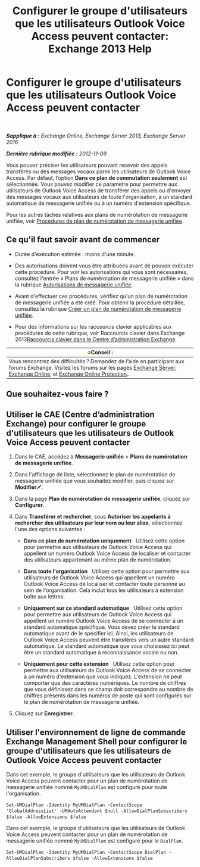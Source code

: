﻿---
title: "Configurer le groupe d'utilisateurs que les utilisateurs Outlook Voice Access peuvent contacter: Exchange 2013 Help"
TOCTitle: Configurer le groupe d'utilisateurs que les utilisateurs Outlook Voice Access peuvent contacter
ms:assetid: a8dc0f9e-dc86-4128-af63-d4e550aed5bb
ms:mtpsurl: https://technet.microsoft.com/fr-fr/library/Ee423551(v=EXCHG.150)
ms:contentKeyID: 50478843
ms.date: 05/23/2018
mtps_version: v=EXCHG.150
ms.translationtype: MT
---

# Configurer le groupe d'utilisateurs que les utilisateurs Outlook Voice Access peuvent contacter

 

_**Sapplique à :** Exchange Online, Exchange Server 2013, Exchange Server 2016_

_**Dernière rubrique modifiée :** 2012-11-09_

Vous pouvez préciser les utilisateurs pouvant recevoir des appels transférés ou des messages vocaux parmi les utilisateurs de Outlook Voice Access. Par défaut, l’option **Dans ce plan de commutation seulement** est sélectionnée. Vous pouvez modifier ce paramètre pour permettre aux utilisateurs de Outlook Voice Access de transférer des appels ou d'envoyer des messages vocaux aux utilisateurs de toute l'organisation, à un standard automatique de messagerie unifiée ou à un numéro d'extension spécifique.

Pour les autres tâches relatives aux plans de numérotation de messagerie unifiée, voir [Procédures de plan de numérotation de messagerie unifiée](um-dial-plan-procedures-exchange-2013-help.md).

## Ce qu'il faut savoir avant de commencer

  - Durée d'exécution estimée : moins d'une minute.

  - Des autorisations doivent vous être attribuées avant de pouvoir exécuter cette procédure. Pour voir les autorisations qui vous sont nécessaires, consultez l'entrée « Plans de numérotation de messagerie unifiée » dans la rubrique [Autorisations de messagerie unifiée](unified-messaging-permissions-exchange-2013-help.md).

  - Avant d'effectuer ces procédures, vérifiez qu'un plan de numérotation de messagerie unifiée a été créé. Pour obtenir la procédure détaillée, consultez la rubrique [Créer un plan de numérotation de messagerie unifiée](create-a-um-dial-plan-exchange-2013-help.md).

  - Pour des informations sur les raccourcis clavier applicables aux procédures de cette rubrique, voir Raccourcis clavier dans Exchange 2013[Raccourcis clavier dans le Centre d’administration Exchange](keyboard-shortcuts-in-the-exchange-admin-center-exchange-online-protection-help.md).

<table>
<thead>
<tr class="header">
<th><img src="images/Bb125224.tip(EXCHG.150).gif" title="Conseil" alt="Conseil" />Conseil :</th>
</tr>
</thead>
<tbody>
<tr class="odd">
<td>Vous rencontrez des difficultés ? Demandez de l’aide en participant aux forums Exchange. Visitez les forums sur les pages <a href="https://go.microsoft.com/fwlink/p/?linkid=60612">Exchange Server</a>, <a href="https://go.microsoft.com/fwlink/p/?linkid=267542">Exchange Online</a>, et <a href="https://go.microsoft.com/fwlink/p/?linkid=285351">Exchange Online Protection</a>..</td>
</tr>
</tbody>
</table>


## Que souhaitez-vous faire ?

## Utiliser le CAE (Centre d’administration Exchange) pour configurer le groupe d'utilisateurs que les utilisateurs de Outlook Voice Access peuvent contacter

1.  Dans le CAE, accédez à **Messagerie unifiée** \> **Plans de numérotation de messagerie unifiée**.

2.  Dans l'affichage de liste, sélectionnez le plan de numérotation de messagerie unifiée que vous souhaitez modifier, puis cliquez sur **Modifier**![Icône Modifier](images/Bb124582.6f53ccb2-1f13-4c02-bea0-30690e6ea71d(EXCHG.150).gif "Icône Modifier").

3.  Dans la page **Plan de numérotation de messagerie unifiée**, cliquez sur **Configurer**.

4.  Dans **Transférer et rechercher**, sous **Autoriser les appelants à rechercher des utilisateurs par leur nom ou leur alias**, sélectionnez l'une des options suivantes :
    
      - **Dans ce plan de numérotation uniquement**   Utilisez cette option pour permettre aux utilisateurs de Outlook Voice Access qui appellent un numéro Outlook Voice Access de localiser et contacter des utilisateurs appartenant au même plan de numérotation.
    
      - **Dans toute l'organisation**   Utilisez cette option pour permettre aux utilisateurs de Outlook Voice Access qui appellent un numéro Outlook Voice Access de localiser et contacter toute personne au sein de l'organisation. Cela inclut tous les utilisateurs à extension boîte aux lettres.
    
      - **Uniquement sur ce standard automatique**   Utilisez cette option pour permettre aux utilisateurs de Outlook Voice Access qui appellent un numéro Outlook Voice Access de se connecter à un standard automatique spécifique. Vous devez créer le standard automatique avant de le spécifier ici. Ainsi, les utilisateurs de Outlook Voice Access peuvent être transférés vers un autre standard automatique. Le standard automatique que vous choisissez ici peut être un standard automatique à reconnaissance vocale ou non.
    
      - **Uniquement pour cette extension**   Utilisez cette option pour permettre aux utilisateurs de Outlook Voice Access de se connecter à un numéro d'extension que vous indiquez. L'extension ne peut comporter que des caractères numériques. Le nombre de chiffres que vous définissez dans ce champ doit correspondre au nombre de chiffres présents dans les numéros de poste qui sont configurés sur le plan de numérotation de messagerie unifiée.

5.  Cliquez sur **Enregistrer**.

## Utiliser l'environnement de ligne de commande Exchange Management Shell pour configurer le groupe d'utilisateurs que les utilisateurs de Outlook Voice Access peuvent contacter

Dans cet exemple, le groupe d'utilisateurs que les utilisateurs de Outlook Voice Access peuvent contacter pour un plan de numérotation de messagerie unifiée nommé `MyUMDialPlan` est configuré pour toute l'organisation.

    Set-UMDialPlan -Identity MyUMDialPlan -ContactScope 'GlobalAddressList' -UMAutoAttendant $null -AllowDialPlanSubscribers $false -AllowExtensions $false

Dans cet exemple, le groupe d'utilisateurs que les utilisateurs de Outlook Voice Access peuvent contacter pour un plan de numérotation de messagerie unifiée nommé `MyUMDialPlan` est configuré pour le `DialPlan`.

    Set-UMDialPlan -Identity MyUMDialPlan -ContactScope DialPlan -AllowDialPlanSubscribers $false -AllowExtensions $false

